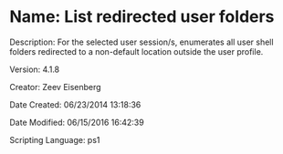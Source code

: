 ﻿# Name: List redirected user folders

Description: For the selected user session/s, enumerates all user shell folders redirected to a non-default location outside the user profile.

Version: 4.1.8

Creator: Zeev Eisenberg

Date Created: 06/23/2014 13:18:36

Date Modified: 06/15/2016 16:42:39

Scripting Language: ps1

